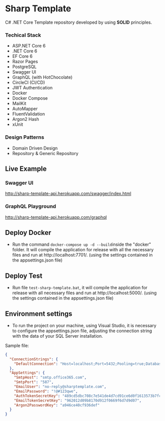 
# Sharp Template

C# .NET Core Template repository developed by using **SOLID** principles.

### Techical Stack

- ASP.NET Core 6
- .NET Core 6
- EF Core 6
- Razor Pages
- PostgreSQL
- Swagger UI
- GraphQL (with HotChocolate)
- CircleCI (CI/CD)
- JWT Authentication
- Docker
- Docker Compose
- MailKit
- AutoMapper
- FluentValidation
- Argon2 Hash
- xUnit

### Design Patterns

- Domain Driven Design
- Repository & Generic Repository

## Live Example

### Swagger UI

http://sharp-template-api.herokuapp.com/swagger/index.html

### GraphQL Playground

http://sharp-template-api.herokuapp.com/graphql

## Deploy Docker

- Run the command `docker-compose up -d --build`inside the "docker" folder. It will compile the application for release with all the necessary files and run at http://localhost:7701/. (using the settings contained in the appsettings.json file)

## Deploy Test

- Run file `test-sharp-template.bat`, it will compile the application for release with all necessary files and run at http://localhost:5000/. (using the settings contained in the appsettings.json file)

## Environment settings

- To run the project on your machine, using Visual Studio, it is necessary to configure the appsettings.json file, adjusting the connection string with the data of your SQL Server installation.

Sample file:

```json
{
  "ConnectionStrings": {
    "DefaultConnection": "Host=localhost;Port=5432;Pooling=true;Database=SharpTemplate;User Id=postgres;Password=postgres;"
  },
  "AppSettings": {
    "SmtpHost": "smtp.office365.com",
    "SmtpPort": "587",
    "EmailUser": "no-reply@sharptemplate.com",
    "EmailPassword": "!@#123qwe",
    "AuthTokenSecretKey": "489cd5dbc708c7e541de4d7cd91ce6d0f1613573b7fc5b40d3942ccb9555cf35",
    "EmailTokenSecretKey": "962012d09b8170d912f0669f6d7d9d07",
    "Argon2PasswordKey": "a946ce40cf936def"
  }
}
```
